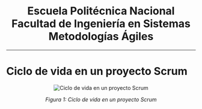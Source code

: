 <h1 align="center">
    Escuela Politécnica Nacional<br>
    Facultad de Ingeniería en Sistemas<br>
    Metodologías Ágiles<br>
    
</h1>

---
# Ciclo de vida en un proyecto Scrum


<p align="center">
  <img src="5.- Implementación/Images/Ciclo de vida en un proyecto Scrum.png" alt="Ciclo de vida en un proyecto Scrum">
</p>

<p align="center">
  <em>Figura 1: Ciclo de vida en un proyecto Scrum</em>
</p>

